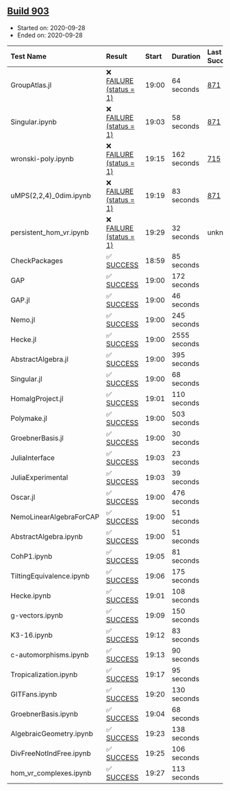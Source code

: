## [Build 903](https://oscarci.mathematik.uni-kl.de/job/oscar-stable/903/)

* Started on: 2020-09-28
* Ended on: 2020-09-28

| Test Name    | Result | Start | Duration | Last Success | First Failure |
|:-------------|:-------|:------|:---------|:-------------|:--------------|
| GroupAtlas.jl | ❌ [FAILURE (status = 1)](https://oscarci.mathematik.uni-kl.de/job/oscar-stable/903/artifact/logs/build-903/GroupAtlas.jl.log) | 19:00 | 64 seconds | [871](https://oscarci.mathematik.uni-kl.de/job/oscar-stable/871/) | [872](https://oscarci.mathematik.uni-kl.de/job/oscar-stable/872/) |
| Singular.ipynb | ❌ [FAILURE (status = 1)](https://oscarci.mathematik.uni-kl.de/job/oscar-stable/903/artifact/logs/build-903/Singular.ipynb.log) | 19:03 | 58 seconds | [871](https://oscarci.mathematik.uni-kl.de/job/oscar-stable/871/) | [872](https://oscarci.mathematik.uni-kl.de/job/oscar-stable/872/) |
| wronski-poly.ipynb | ❌ [FAILURE (status = 1)](https://oscarci.mathematik.uni-kl.de/job/oscar-stable/903/artifact/logs/build-903/wronski-poly.ipynb.log) | 19:15 | 162 seconds | [715](https://oscarci.mathematik.uni-kl.de/job/oscar-stable/715/) | [716](https://oscarci.mathematik.uni-kl.de/job/oscar-stable/716/) |
| uMPS(2,2,4)_0dim.ipynb | ❌ [FAILURE (status = 1)](https://oscarci.mathematik.uni-kl.de/job/oscar-stable/903/artifact/logs/build-903/uMPS-2-2-4-_0dim.ipynb.log) | 19:19 | 83 seconds | [871](https://oscarci.mathematik.uni-kl.de/job/oscar-stable/871/) | [872](https://oscarci.mathematik.uni-kl.de/job/oscar-stable/872/) |
| persistent_hom_vr.ipynb | ❌ [FAILURE (status = 1)](https://oscarci.mathematik.uni-kl.de/job/oscar-stable/903/artifact/logs/build-903/persistent_hom_vr.ipynb.log) | 19:29 | 32 seconds | unknown | unknown |
| CheckPackages | ✅ [SUCCESS](https://oscarci.mathematik.uni-kl.de/job/oscar-stable/903/artifact/logs/build-903/CheckPackages.log) | 18:59 | 85 seconds |  |  |
| GAP | ✅ [SUCCESS](https://oscarci.mathematik.uni-kl.de/job/oscar-stable/903/artifact/logs/build-903/GAP.log) | 19:00 | 172 seconds |  |  |
| GAP.jl | ✅ [SUCCESS](https://oscarci.mathematik.uni-kl.de/job/oscar-stable/903/artifact/logs/build-903/GAP.jl.log) | 19:00 | 46 seconds |  |  |
| Nemo.jl | ✅ [SUCCESS](https://oscarci.mathematik.uni-kl.de/job/oscar-stable/903/artifact/logs/build-903/Nemo.jl.log) | 19:00 | 245 seconds |  |  |
| Hecke.jl | ✅ [SUCCESS](https://oscarci.mathematik.uni-kl.de/job/oscar-stable/903/artifact/logs/build-903/Hecke.jl.log) | 19:00 | 2555 seconds |  |  |
| AbstractAlgebra.jl | ✅ [SUCCESS](https://oscarci.mathematik.uni-kl.de/job/oscar-stable/903/artifact/logs/build-903/AbstractAlgebra.jl.log) | 19:00 | 395 seconds |  |  |
| Singular.jl | ✅ [SUCCESS](https://oscarci.mathematik.uni-kl.de/job/oscar-stable/903/artifact/logs/build-903/Singular.jl.log) | 19:00 | 68 seconds |  |  |
| HomalgProject.jl | ✅ [SUCCESS](https://oscarci.mathematik.uni-kl.de/job/oscar-stable/903/artifact/logs/build-903/HomalgProject.jl.log) | 19:01 | 110 seconds |  |  |
| Polymake.jl | ✅ [SUCCESS](https://oscarci.mathematik.uni-kl.de/job/oscar-stable/903/artifact/logs/build-903/Polymake.jl.log) | 19:00 | 503 seconds |  |  |
| GroebnerBasis.jl | ✅ [SUCCESS](https://oscarci.mathematik.uni-kl.de/job/oscar-stable/903/artifact/logs/build-903/GroebnerBasis.jl.log) | 19:00 | 30 seconds |  |  |
| JuliaInterface | ✅ [SUCCESS](https://oscarci.mathematik.uni-kl.de/job/oscar-stable/903/artifact/logs/build-903/JuliaInterface.log) | 19:03 | 23 seconds |  |  |
| JuliaExperimental | ✅ [SUCCESS](https://oscarci.mathematik.uni-kl.de/job/oscar-stable/903/artifact/logs/build-903/JuliaExperimental.log) | 19:03 | 39 seconds |  |  |
| Oscar.jl | ✅ [SUCCESS](https://oscarci.mathematik.uni-kl.de/job/oscar-stable/903/artifact/logs/build-903/Oscar.jl.log) | 19:00 | 476 seconds |  |  |
| NemoLinearAlgebraForCAP | ✅ [SUCCESS](https://oscarci.mathematik.uni-kl.de/job/oscar-stable/903/artifact/logs/build-903/NemoLinearAlgebraForCAP.log) | 19:00 | 51 seconds |  |  |
| AbstractAlgebra.ipynb | ✅ [SUCCESS](https://oscarci.mathematik.uni-kl.de/job/oscar-stable/903/artifact/logs/build-903/AbstractAlgebra.ipynb.log) | 19:00 | 51 seconds |  |  |
| CohP1.ipynb | ✅ [SUCCESS](https://oscarci.mathematik.uni-kl.de/job/oscar-stable/903/artifact/logs/build-903/CohP1.ipynb.log) | 19:05 | 81 seconds |  |  |
| TiltingEquivalence.ipynb | ✅ [SUCCESS](https://oscarci.mathematik.uni-kl.de/job/oscar-stable/903/artifact/logs/build-903/TiltingEquivalence.ipynb.log) | 19:06 | 175 seconds |  |  |
| Hecke.ipynb | ✅ [SUCCESS](https://oscarci.mathematik.uni-kl.de/job/oscar-stable/903/artifact/logs/build-903/Hecke.ipynb.log) | 19:01 | 108 seconds |  |  |
| g-vectors.ipynb | ✅ [SUCCESS](https://oscarci.mathematik.uni-kl.de/job/oscar-stable/903/artifact/logs/build-903/g-vectors.ipynb.log) | 19:09 | 150 seconds |  |  |
| K3-16.ipynb | ✅ [SUCCESS](https://oscarci.mathematik.uni-kl.de/job/oscar-stable/903/artifact/logs/build-903/K3-16.ipynb.log) | 19:12 | 83 seconds |  |  |
| c-automorphisms.ipynb | ✅ [SUCCESS](https://oscarci.mathematik.uni-kl.de/job/oscar-stable/903/artifact/logs/build-903/c-automorphisms.ipynb.log) | 19:13 | 90 seconds |  |  |
| Tropicalization.ipynb | ✅ [SUCCESS](https://oscarci.mathematik.uni-kl.de/job/oscar-stable/903/artifact/logs/build-903/Tropicalization.ipynb.log) | 19:17 | 95 seconds |  |  |
| GITFans.ipynb | ✅ [SUCCESS](https://oscarci.mathematik.uni-kl.de/job/oscar-stable/903/artifact/logs/build-903/GITFans.ipynb.log) | 19:20 | 130 seconds |  |  |
| GroebnerBasis.ipynb | ✅ [SUCCESS](https://oscarci.mathematik.uni-kl.de/job/oscar-stable/903/artifact/logs/build-903/GroebnerBasis.ipynb.log) | 19:04 | 68 seconds |  |  |
| AlgebraicGeometry.ipynb | ✅ [SUCCESS](https://oscarci.mathematik.uni-kl.de/job/oscar-stable/903/artifact/logs/build-903/AlgebraicGeometry.ipynb.log) | 19:23 | 138 seconds |  |  |
| DivFreeNotIndFree.ipynb | ✅ [SUCCESS](https://oscarci.mathematik.uni-kl.de/job/oscar-stable/903/artifact/logs/build-903/DivFreeNotIndFree.ipynb.log) | 19:25 | 106 seconds |  |  |
| hom_vr_complexes.ipynb | ✅ [SUCCESS](https://oscarci.mathematik.uni-kl.de/job/oscar-stable/903/artifact/logs/build-903/hom_vr_complexes.ipynb.log) | 19:27 | 113 seconds |  |  |
